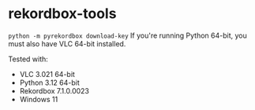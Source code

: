 # rekordbox-tools

`python -m pyrekordbox download-key`
If you're running Python 64-bit, you must also have VLC 64-bit installed.

Tested with:
* VLC 3.021 64-bit
* Python 3.12 64-bit
* Rekordbox 7.1.0.0023
* Windows 11
